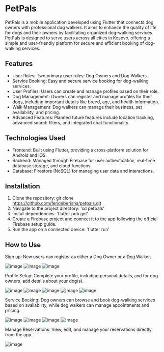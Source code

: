 # PetPals
 
PetPals is a mobile application developed using Flutter that connects dog owners with professional dog walkers. It aims to enhance the quality of life for dogs and their owners by facilitating organized dog-walking services. PetPals is designed to serve users across all cities in Kosovo, offering a simple and user-friendly platform for secure and efficient booking of dog-walking services.

## Features
- User Roles: Two primary user roles: Dog Owners and Dog Walkers.
- Service Booking: Easy and secure service booking for dog-walking services.
- User Profiles: Users can create and manage profiles based on their role.
- Dog Management: Owners can register and manage profiles for their dogs, including important details like breed, age, and health information.
- Walk Management: Dog walkers can manage their business, set availability, and pricing.
- Advanced Features: Planned future features include location tracking, advanced search filters, and integrated chat functionality.

## Technologies Used
- Frontend: Built using Flutter, providing a cross-platform solution for Android and iOS.
- Backend: Managed through Firebase for user authentication, real-time database storage, and cloud functions.
- Database: Firestore (NoSQL) for managing user data and interactions.

## Installation
1. Clone the repository:
git clone https://github.com/ferideberisha/petpals.git
2. Navigate to the project directory: 'cd petpals'
3. Install dependencies: 'flutter pub get'
4. Create a Firebase project and connect it to the app following the official Firebase setup guide.
5. Run the app on a connected device: 'flutter run'

## How to Use
Sign up: New users can register as either a Dog Owner or a Dog Walker.

![image](https://github.com/user-attachments/assets/a98f20ca-a75e-402b-b27c-3952eb49c8f4) 
![image](https://github.com/user-attachments/assets/45172cab-121c-406b-9a8c-8450354ebc9a)
![image](https://github.com/user-attachments/assets/99f7efb0-b3da-4e37-be43-133afce0c3f9)

Profile Setup: Complete your profile, including personal details, and for dog owners, add details about your dog(s).

![image](https://github.com/user-attachments/assets/35a1caa6-cfab-4ede-a919-c34669cffd74)
![image](https://github.com/user-attachments/assets/844f8030-1534-4198-a85e-1dee7b47a266)
![image](https://github.com/user-attachments/assets/38c9fe0d-aa9a-46ae-a941-d47b68d222a8)
![image](https://github.com/user-attachments/assets/e29ecda7-50c1-40b2-a011-c9cad7e48df2)
![image](https://github.com/user-attachments/assets/af8af862-b792-4d50-94e7-29562ca61b1c)





Service Booking: Dog owners can browse and book dog-walking services based on availability, while dog walkers can manage appointments and pricing.

![image](https://github.com/user-attachments/assets/fc021559-8d4b-4089-a7c1-64212a34080a)
![image](https://github.com/user-attachments/assets/5617552d-cbc3-4819-938a-a5bf8c415e3f)
![image](https://github.com/user-attachments/assets/df10a584-7783-4b46-af6b-7e2bb19c2f1f)
![image](https://github.com/user-attachments/assets/b5abf9e5-3316-4b53-bff8-97be1a606345)


Manage Reservations: View, edit, and manage your reservations directly from the app.

![image](https://github.com/user-attachments/assets/337d36d8-9566-4034-939e-baf115782598)
